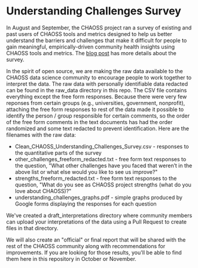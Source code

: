 # Understanding Challenges Survey

In August and September, the CHAOSS project ran a survey of existing and past users of CHAOSS tools and metrics designed to help us better understand the barriers and challenges that make it difficult for people to gain meaningful, empirically-driven community health insights using CHAOSS tools and metrics. The [blog post](https://chaoss.community/survey-help-the-chaoss-project-improve-our-tools-and-metrics) has more details about the survey.

In the spirit of open source, we are making the raw data available to the CHAOSS data science community to encourage people to work together to interpret the data. The raw data with personally identifiable data redacted can be found in the raw_data directory in this repo. The CSV file contains everything except the free form responses. Because there were very few reponses from certain groups (e.g., universities, government, nonprofit), attaching the free form responses to rest of the data made it possible to identify the person / group responsible for certain comments, so the order of the free form comments in the text documents has had the order randomized and some text redacted to prevent identification. Here are the filenames with the raw data:
* Clean_CHAOSS_Understanding_Challenges_Survey.csv - responses to the quantitative parts of the survey
* other_challenges_freeform_redacted.txt - free form text responses to the question, "What other challenges have you faced that weren’t in the above list or what else would you like to see us improve?"
* strengths_freeform_redacted.txt - free form text responses to the question, "What do you see as CHAOSS project strengths (what do you love about CHAOSS)?"
* understanding_challenges_graphs.pdf - simple graphs produced by Google forms displaying the responses for each question

We've created a draft_interpretations directory where community members can upload your interpretations of the data using a Pull Request to create files in that directory.

We will also create an "official" or final report that will be shared with the rest of the CHAOSS community along with recommendations for improvements. If you are looking for those results, you'll be able to find them here in this repository in October or November.

